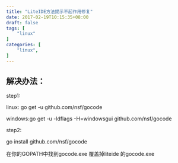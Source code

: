 ```yaml
---
title: "LiteIDE方法提示不起作用修复"
date: 2017-02-19T10:15:35+08:00
draft: false
tags: [
    "linux"
]
categories: [
    "linux",
]
---
```


## 解决办法：

step1:

linux: go get -u github.com/nsf/gocode

windows:go get -u -ldflags -H=windowsgui github.com/nsf/gocode

step2: 

go install github.com/nsf/gocode

在你的GOPATH中找到gocode.exe 覆盖掉liteide 的gocode.exe


